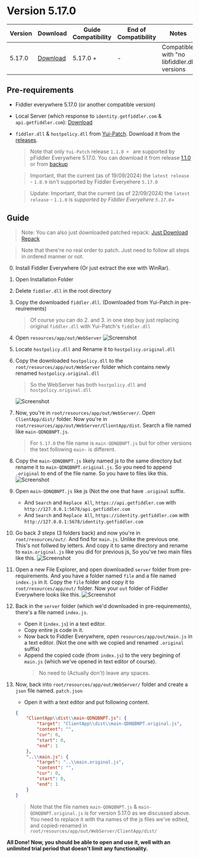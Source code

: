 # Version 5.17.0

| Version | Download                         | Guide Compatibility              | End of Compatibility | Notes                                       |
| ------- | -------------------------------- | -------------------------------- | -------------------- | ------------------------------------------- |
| 5.17.0  | [Download](https://rb.gy/2vtucq) | 5.17.0 +                         | -                    | Compatible with "no libfiddler.dll versions |


## Pre-requirements
  - Fiddler everywhere 5.17.0 (or another compatible version)
  - Local Server (which response to `identity.getfiddler.com` & `api.getfiddler.com`): [Download](./server/)
  - `fiddler.dll` & `hostpolicy.dll` from [Yui-Patch](https://github.com/project-Yui/Yui-patch). Download it from the [releases](https://github.com/project-Yui/Yui-patch/releases/).
    > Note that only `Yui-Patch` release `1.1.0 + ` are supported by pFiddler Everywhere 5.17.0. You can download it from release [1.1.0](https://github.com/project-Yui/Yui-patch/releases/tag/1.1.0) or from [backup](https://www.dropbox.com/scl/fi/jk1xt0j2pl7n085f4f027/Pre-Support-FE-5.17.0.zip?rlkey=wkjbcfw9bc9lfnnxsd0ko1m52&st=d800z0sh&dl=1)

    > Important, that the current (as of 19/09/2024) the `latest release` - `1.0.9` isn't supported by Fiddler Everyehere `5.17.0`

    > Update: Important, that the current (as of 22/09/2024) the `latest release` - `1.1.0` is *supported by Fiddler Everyehere `5.17.0`+*

## Guide
  > Note: You can also just downloaded patched repack: [Just Download Repack](https://www.dropbox.com/scl/fi/bcp3hrtpfq1iudn91wvi8/Fiddler-Everywhere-5.17.0-Cracked.zip?rlkey=ogbmcbxft52z0dlpmr5mut9c0&st=nnx6qr4o&dl=1)
  
  > Note that there're no real order to patch. Just need to follow all steps in ordered manner or not.

  0. Install Fiddler Everywhere (Or just extract the exe with WinRar).
  1. Open Installation Folder
  2. Delete `fiddler.dll` in the root directory
  3. Copy the downloaded `fiddler.dll`. (Downloaded from Yui-Patch in pre-reuirements)
     > Of course you can do 2. and 3. in one step buy just replacing original `fiddler.dll` with Yui-Patch's `fiddler.dll`
  
  4. Open `resources/app/out/WebServer`
     ![Screenshot](https://github.com/user-attachments/assets/f85a8806-b47a-4180-9f96-3a8b7422f14d)

  5. Locate `hostpolicy.dll` and Rename it to `hostpolicy.original.dll`
  6. Copy the downloaded `hostpolicy.dll` to the `root/resources/app/out/WebServer` folder which contains newly renamed `hostpolicy.original.dll`
     > So the WebServer has both `hostpolicy.dll` and `hostpolicy.original.dll`
     
     ![Screenshot](https://github.com/user-attachments/assets/399401b3-2977-483c-85b9-29a544ce026c)

  7. Now, you're in `root/resources/app/out/WebServer/`. Open `ClientApp/dist/` folder. Now you're in `root/resources/app/out/WebServer/ClientApp/dist`. Search a file named like `main-QDNQBNPT.js`.
     > For `5.17.0` the file name is `main-QDNQBNPT.js` but for other versions the text following `main-` is different.

  8. Copy the `main-QDNQBNPT.js` likely named js to the same directory but rename it to `main-QDNQBNPT.original.js`. So you need to append `.original` to end of the file name. So you have to files like this.
     ![Screenshot](https://github.com/user-attachments/assets/cbd5ce84-ae02-4cca-aa7e-48d54325f690)

  9. Open `main-QDNQBNPT.js` like js (Not the one that have `.original` suffix. 
      - And `Search` and `Replace All`, `https://api.getfiddler.com` with `http://127.0.0.1:5678/api.getfiddler.com`
      - And `Search` and `Replace All`, `https://identity.getfiddler.com` with `http://127.0.0.1:5678/identity.getfiddler.com`
      
  10. Go back *3 steps* (3 folders back) and now you're in `root/resources/out/`. And find for `main.js`. Unlike the previous one. This's not follwed by letters. And copy it to same directory and rename to `main.original.js` like you did for previous js, So you've two main files like this.
      ![Screenshot](https://github.com/user-attachments/assets/2835398f-73c8-41fa-b0a0-f790008036b8)

  11. Open a new File Explorer, and open downloaded `server` folder from pre-requirements. And you have a folder named `file` and a file named `index.js` in it. Copy the `file` folder and copy it to `root/resources/app/out/` folder. Now your `out` folder of Fiddler Everywhere looks like this.
      ![Screenshot](https://github.com/user-attachments/assets/844081f2-92bc-47c0-bb14-acb24aba2793)

  11. Back in the `server` folder (which we'd downloaded in pre-requirements), there's a file named `index.js`. 
      - Open it (`index.js`) in a text editor. 
      - Copy entire js code in it.
      - Now back to Fiddler Everywhere, open `resources/app/out/main.js` in a text editor. (Not the one with we copied and renamed `.original` suffix)
      - Append the copied code (from `index.js`) to the very begining of `main.js` (which we've opened in text editor of course).
        > No need to (Actually don't) leave any spaces.
  
  12. Now, back into `root/resources/app/out/WebServer/` folder and create a `json` file named. `patch.json`
        - Open it with a text editor and put following content.
        ``` json
        {
            "ClientApp\\dist\\main-QDNQBNPT.js": {
                "target": "ClientApp\\dist\\main-QDNQBNPT.original.js",
                "content": "",
                "cur": 0,
                "start": 0,
                "end": 1
            },
            "..\\main.js": {
                "target": "..\\main.original.js",
                "content": "",
                "cur": 0,
                "start": 0,
                "end": 1
            }
        }
        ```
        > Note that the file names `main-QDNQBNPT.js` & `main-QDNQBNPT.original.js` is for version 5.17.0 as we discussed above. You need to replace it with tha names of the js files we've edited, and copied-renamed in `root/resources/app/out/WebServer/ClientApp/dist/`
   
   
**All Done! Now, you should be able to open and use it, well with an unlimited trial period that doesn't limit any functionality.**

